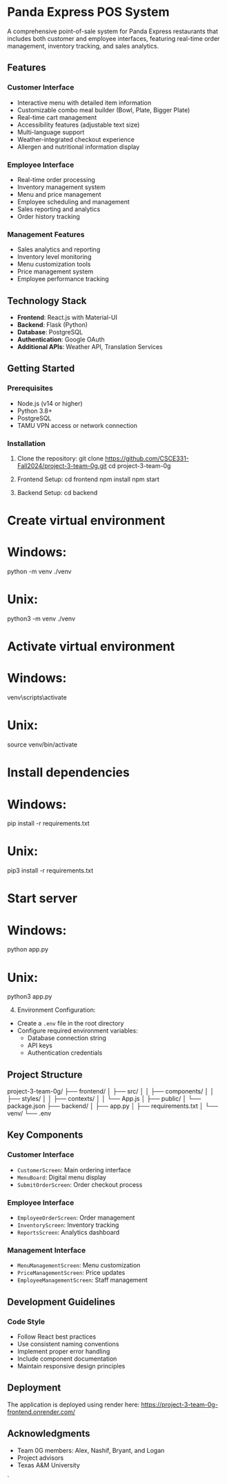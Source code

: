# Panda Express POS System

A comprehensive point-of-sale system for Panda Express restaurants that includes both customer and employee interfaces, featuring real-time order management, inventory tracking, and sales analytics.



## Features

### Customer Interface
- Interactive menu with detailed item information
- Customizable combo meal builder (Bowl, Plate, Bigger Plate)
- Real-time cart management
- Accessibility features (adjustable text size)
- Multi-language support
- Weather-integrated checkout experience
- Allergen and nutritional information display

### Employee Interface
- Real-time order processing
- Inventory management system
- Menu and price management
- Employee scheduling and management
- Sales reporting and analytics
- Order history tracking

### Management Features
- Sales analytics and reporting
- Inventory level monitoring
- Menu customization tools
- Price management system
- Employee performance tracking

## Technology Stack

- **Frontend**: React.js with Material-UI
- **Backend**: Flask (Python)
- **Database**: PostgreSQL
- **Authentication**: Google OAuth
- **Additional APIs**: Weather API, Translation Services

## Getting Started

### Prerequisites
- Node.js (v14 or higher)
- Python 3.8+
- PostgreSQL
- TAMU VPN access or network connection

### Installation

1. Clone the repository:
git clone https://github.com/CSCE331-Fall2024/project-3-team-0g.git
cd project-3-team-0g

2. Frontend Setup:
cd frontend
npm install
npm start

3. Backend Setup:
cd backend
# Create virtual environment
# Windows:
python -m venv ./venv
# Unix:
python3 -m venv ./venv

# Activate virtual environment
# Windows:
venv\scripts\activate
# Unix:
source venv/bin/activate

# Install dependencies
# Windows:
pip install -r requirements.txt
# Unix:
pip3 install -r requirements.txt

# Start server
# Windows:
python app.py
# Unix:
python3 app.py

4. Environment Configuration:
- Create a `.env` file in the root directory
- Configure required environment variables:
  - Database connection string
  - API keys
  - Authentication credentials

## Project Structure

project-3-team-0g/
├── frontend/
│   ├── src/
│   │   ├── components/
│   │   ├── styles/
│   │   ├── contexts/
│   │   └── App.js
│   ├── public/
│   └── package.json
├── backend/
│   ├── app.py
│   ├── requirements.txt
│   └── venv/
└── .env

## Key Components

### Customer Interface
- `CustomerScreen`: Main ordering interface
- `MenuBoard`: Digital menu display
- `SubmitOrderScreen`: Order checkout process

### Employee Interface
- `EmployeeOrderScreen`: Order management
- `InventoryScreen`: Inventory tracking
- `ReportsScreen`: Analytics dashboard

### Management Interface
- `MenuManagementScreen`: Menu customization
- `PriceManagementScreen`: Price updates
- `EmployeeManagementScreen`: Staff management

## Development Guidelines

### Code Style
- Follow React best practices
- Use consistent naming conventions
- Implement proper error handling
- Include component documentation
- Maintain responsive design principles

## Deployment

The application is deployed using render here:
https://project-3-team-0g-frontend.onrender.com/

## Acknowledgments

- Team 0G members: Alex, Nashif, Bryant, and Logan
- Project advisors
- Texas A&M University


`
<!-- # project-3-team-0g


Running the application locally:

- Ensure you have the .env in the root directory right outside of the backend and frontend directories
- Ensure you are on TAMU wifi or VPN

- Open terminal for frontend server
- cd into the frontend directory
- npm install
- npm start

- Open another terminal for backend server
- cd into the backend directory
- Make virtual environment if there isn't one already 
    - windows: python -m venv ./venv
    - unix: python3 -m venv ./venv
- Activate virtual environment
    - windows: venv/scripts/activate
    - unix: source venv/bin/activate
- Install packages
    - windows: pip install -r requirements.txt
    - unix: pip3 install -r requirements.txt
- Run backend server
    - windows: python app.py
    - unix: python3 app.py -->
